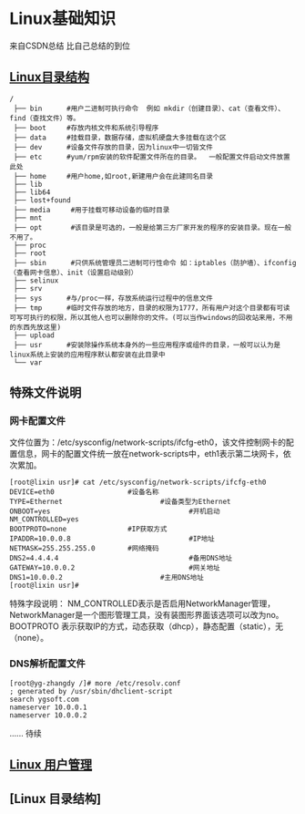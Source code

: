 # Linux基础知识
  来自CSDN总结 比自己总结的到位
## [Linux目录结构](https://blog.csdn.net/beyondlee2011/article/details/85341516)
  ```
  /
   ├── bin      #用户二进制可执行命令  例如 mkdir（创建目录）、cat（查看文件）、find（查找文件）等。
   ├── boot     #存放内核文件和系统引导程序
   ├── data     #挂载目录，数据存储，虚拟机硬盘大多挂载在这个区 
   ├── dev      #设备文件存放的目录，因为linux中一切皆文件
   ├── etc 		#yum/rpm安装的软件配置文件所在的目录。  一般配置文件启动文件放置此处
   ├── home     #用户home,如root,新建用户会在此建同名目录
   ├── lib 
   ├── lib64 
   ├── lost+found 
   ├── media	 #用于挂载可移动设备的临时目录
   ├── mnt 
   ├── opt   	 #该目录是可选的，一般是给第三方厂家开发的程序的安装目录。现在一般不用了。
   ├── proc 
   ├── root
   ├── sbin      #只供系统管理员二进制可行性命令 如：iptables（防护墙）、ifconfig（查看网卡信息）、init（设置启动级别）
   ├── selinux 
   ├── srv 
   ├── sys 		#与/proc一样，存放系统运行过程中的信息文件
   ├── tmp      #临时文件存放的地方，目录的权限为1777，所有用户对这个目录都有可读可写可执行的权限，所以其他人也可以删除你的文件。(可以当作windows的回收站来用，不用的东西先放这里)
   ├── upload 
   ├── usr 		#安装除操作系统本身外的一些应用程序或组件的目录，一般可以认为是linux系统上安装的应用程序默认都安装在此目录中
   └── var
  ```
## 特殊文件说明
###  网卡配置文件
文件位置为：/etc/sysconfig/network-scripts/ifcfg-eth0，该文件控制网卡的配置信息，网卡的配置文件统一放在network-scripts中，eth1表示第二块网卡，依次累加。
```
[root@lixin usr]# cat /etc/sysconfig/network-scripts/ifcfg-eth0 
DEVICE=eth0                  #设备名称
TYPE=Ethernet                        #设备类型为Ethernet
ONBOOT=yes                                  #开机启动
NM_CONTROLLED=yes            
BOOTPROTO=none               #IP获取方式
IPADDR=10.0.0.8                             #IP地址
NETMASK=255.255.255.0        #网络掩码
DNS2=4.4.4.4                                #备用DNS地址
GATEWAY=10.0.0.2                            #网关地址
DNS1=10.0.0.2                        #主用DNS地址
[root@lixin usr]#
```
特殊字段说明：
    NM_CONTROLLED表示是否启用NetworkManager管理，NetworkManager是一个图形管理工具，没有装图形界面该选项可以改为no。
    BOOTPROTO 表示获取IP的方式，动态获取（dhcp），静态配置（static），无（none）。
### DNS解析配置文件
```
[root@yg-zhangdy /]# more /etc/resolv.conf
; generated by /usr/sbin/dhclient-script
search ygsoft.com
nameserver 10.0.0.1
nameserver 10.0.0.2
```

...... 待续


## [Linux 用户管理](https://blog.csdn.net/beyondlee2011/article/details/85341819)



## [Linux 目录结构]










